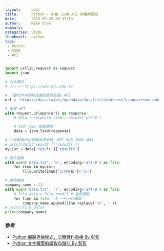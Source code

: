```yaml
---
layout:     post
title:      Python - 串接 JSON API 與檔案讀寫
date:       2018-09-25 09:37:19
author:     Mike Chen
summary:    
categories: Study
thumbnail:  python
tags:
 - Python
 - JSON
 - API
---
```


```python
import urllib.request as request
import json

# 台大網站
# url = 'https://www.ntu.edu.tw'

# 「臺北市內湖科技園區廠商名錄」API
url = 'https://data.taipei/opendata/datalist/apiAccess?scope=resourceAquire&rid=296acfa2-5d93-4706-ad58-e83cc951863c'

# 串接 API
with request.urlopen(url) as response:
    # data = response.read().decode('utf-8')

    # 利用 json 模組處理
    data = json.load(response)

# 一般網頁印出該網頁原始碼、API 印出 JSON 資料
# print(data['result']['results'])
myList = data['result']['results']

# 寫入檔案
with open('data.txt', 'w', encoding='utf-8') as file:
    for item in myList:
        file.write(item['公司名稱']+'\n')

# 讀取檔案
company_name = []
with open('data.txt', 'r', encoding='utf-8') as file:
    # file_data = file.read() # 全部讀取
    for line in file:  # 一行一行讀取
        company_name.append(line.replace('\n', ''))
# print(file_data)
print(company_name)

```


### 參考
* [Python 網路連線程式、公開資料串接 By 彭彭](https://www.youtube.com/watch?v=sUzR3QVBKIo&list=PL-g0fdC5RMboYEyt6QS2iLb_1m7QcgfHk&index=15)
* [Python 文字檔案的讀取和儲存 By 彭彭](https://www.youtube.com/watch?v=C4OkV6DrVRs&list=PL-g0fdC5RMboYEyt6QS2iLb_1m7QcgfHk&index=13)
